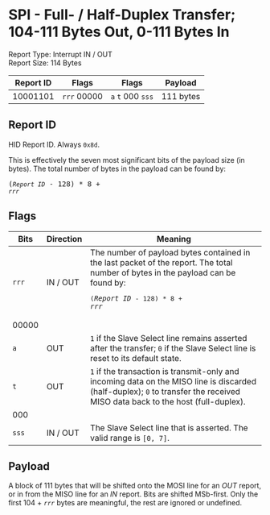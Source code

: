 
# SPI - Full- / Half-Duplex Transfer; 104-111 Bytes Out, 0-111 Bytes In
Report Type: Interrupt IN / OUT<br />
Report Size: 114 Bytes

| Report ID | Flags | Flags | Payload |
|-----------|-------|-------|---------|
| 10001101 | `rrr`&nbsp;00000 | `a`&nbsp;`t`&nbsp;000&nbsp;`sss` | 111 bytes |

## Report ID
HID Report ID.  Always `0x8d`.

This is effectively the seven most significant bits of the payload size (in bytes).  The total number of bytes in the payload can be found by: <pre>(*`Report ID`* - 128) * 8 + *`rrr`*</pre>

## Flags
| Bits  | Direction | Meaning |
|-------|-----------|---------|
| `rrr` | IN / OUT  | The number of payload bytes contained in the last packet of the report.  The total number of bytes in the payload can be found by: <pre>(*`Report ID`* - 128) * 8 + *`rrr`*</pre> |
| 00000 |          |                                                                       |
| `a`   | OUT      | `1` if the Slave Select line remains asserted after the transfer; `0` if the Slave Select line is reset to its default state. |
| `t`   | OUT      | `1` if the transaction is transmit-only and incoming data on the MISO line is discarded (half-duplex); `0` to transfer the received MISO data back to the host (full-duplex). |
| 000   |          |                                                                       |
| `sss` | IN / OUT | The Slave Select line that is asserted.  The valid range is `[0, 7]`. |

## Payload
A block of 111 bytes that will be shifted onto the MOSI line for an *OUT* report, or in from the MISO line for an *IN* report.  Bits are shifted MSb-first.  Only the first 104 + *`rrr`* bytes are meaningful, the rest are ignored or undefined.
